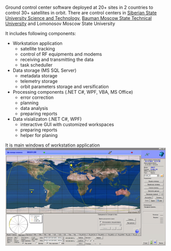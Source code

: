 Ground control center software deployed at 20+ sites in 2 countries to control 30+ satellites in orbit. There are control centers in [Siberian State University
Science and Technology](https://sat.sibsau.ru/page/doca-n), [Bauman Moscow State Technical University](https://sm.bmstu.ru/faculty/mkc/134-centr-upravleniya-poletami-mgtu-cup-b.html) and Lomonosov Moscow State University

 It includes following components:

- Workstation application
	- satellite tracking
	- control of RF equipments and modems
	- receiving and transmitting the data
	- task scheduller 
- Data storage (MS SQL Server)
	- metadata storage
	- telemetry storage
	- orbit parameters storage and versification
- Processing components (.NET C#, WPF, VBA, MS Office)
	- error correction
	- planning
	- data analysis
	- preparing reports
- Data visializaton (.NET C#, WPF)
	- interactive GUI with customized workspaces
	- preparing reports
	- helper for planing

It is main windows of workstation application
![](https://github.com/dmitrii-naumenko/Portfolio/blob/main/dotNET/Ground%20Control%20Center%20for%20small%20satellites/images/GCC%20main%20screen.png?raw=true)
	